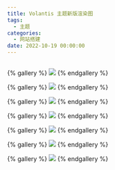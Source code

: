 ```yaml
---
title: Volantis 主题新版渲染图
tags:
  - 主题
categories:
  - 网站搭建
date: 2022-10-19 00:00:00
---
```


> 

<!-- more -->

## 

{% gallery %}
![](https://cdn.dusays.com/2022/10/516-1.jpg)
{% endgallery %}

{% gallery %}
![](https://cdn.dusays.com/2022/10/516-2.jpg)
{% endgallery %}

{% gallery %}
![](https://cdn.dusays.com/2022/10/516-3.jpg)
{% endgallery %}

{% gallery %}
![](https://cdn.dusays.com/2022/10/516-4.jpg)
{% endgallery %}

{% gallery %}
![](https://cdn.dusays.com/2022/10/516-5.jpg)
{% endgallery %}

{% gallery %}
![](https://cdn.dusays.com/2022/10/516-6.jpg)
{% endgallery %}

{% gallery %}
![](https://cdn.dusays.com/2022/10/516-7.jpg)
{% endgallery %}